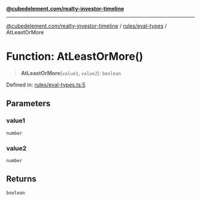 [**@cubedelement.com/realty-investor-timeline**](../../../index.md)

---

[@cubedelement.com/realty-investor-timeline](../../../modules.md) / [rules/eval-types](../index.md) / AtLeastOrMore

# Function: AtLeastOrMore()

> **AtLeastOrMore**(`value1`, `value2`): `boolean`

Defined in: [rules/eval-types.ts:5](https://github.com/kvernon/realty-investor-timeline/blob/806c805529d356deb12c125749ddea89a26850dd/src/rules/eval-types.ts#L5)

## Parameters

### value1

`number`

### value2

`number`

## Returns

`boolean`
